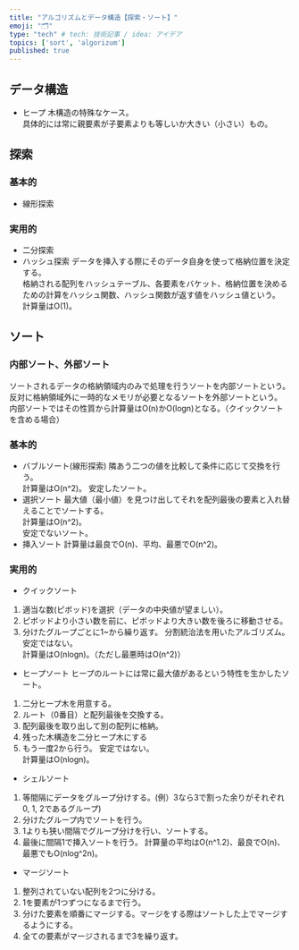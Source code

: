 ```yaml
---
title: "アルゴリズムとデータ構造【探索・ソート】"
emoji: "🗂"
type: "tech" # tech: 技術記事 / idea: アイデア
topics: ['sort', 'algorizum']
published: true
---
```

## データ構造
- ヒープ
木構造の特殊なケース。  
具体的には常に親要素が子要素よりも等しいか大きい（小さい）もの。
## 探索
### 基本的
- 線形探索
### 実用的
- 二分探索
- ハッシュ探索
データを挿入する際にそのデータ自身を使って格納位置を決定する。  
格納される配列をハッシュテーブル、各要素をバケット、格納位置を決めるための計算をハッシュ関数、ハッシュ関数が返す値をハッシュ値という。  
計算量はO(1)。

## ソート
### 内部ソート、外部ソート
ソートされるデータの格納領域内のみで処理を行うソートを内部ソートという。反対に格納領域外に一時的なメモリが必要となるソートを外部ソートという。  
内部ソートではその性質から計算量はO(n)かO(logn)となる。（クイックソートを含める場合）
### 基本的
- バブルソート(線形探索)
隣あう二つの値を比較して条件に応じて交換を行う。  
計算量はO(n^2)。
安定したソート。
- 選択ソート
最大値（最小値）を見つけ出してそれを配列最後の要素と入れ替えることでソートする。  
計算量はO(n^2)。  
安定でないソート。
- 挿入ソート
計算量は最良でO(n)、平均、最悪でO(n^2)。
### 実用的
- クイックソート
1. 適当な数(ピボッド)を選択（データの中央値が望ましい）。
2. ピボッドより小さい数を前に、ピボッドより大きい数を後ろに移動させる。
3. 分けたグループごとに1~から繰り返す。
分割統治法を用いたアルゴリズム。  
安定ではない。  
計算量はO(nlogn)。（ただし最悪時はO(n^2)）
- ヒープソート
ヒープのルートには常に最大値があるという特性を生かしたソート。
1. 二分ヒープ木を用意する。
2. ルート（0番目）と配列最後を交換する。
3. 配列最後を取り出して別の配列に格納。
4. 残った木構造を二分ヒープ木にする
5. もう一度2から行う。
安定ではない。  
計算量はO(nlogn)。
- シェルソート
1. 等間隔にデータをグループ分けする。(例）3なら3で割った余りがそれぞれ0, 1, 2であるグループ)
2. 分けたグループ内でソートを行う。
3. 1よりも狭い間隔でグループ分けを行い、ソートする。
4. 最後に間隔1で挿入ソートを行う。
計算量の平均はO(n^1.2)、最良でO(n)、最悪でもO(nlog^2n)。
- マージソート
1. 整列されていない配列を2つに分ける。
2. 1を要素が1つずつになるまで行う。
3. 分けた要素を順番にマージする。マージをする際はソートした上でマージするようにする。
4. 全ての要素がマージされるまで3を繰り返す。
